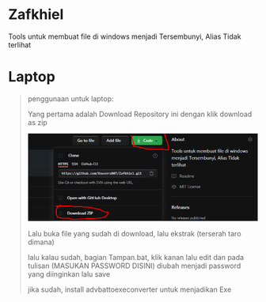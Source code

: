 # Zafkhiel
Tools untuk membuat file di windows menjadi Tersembunyi, Alias Tidak terlihat

# Laptop

> penggunaan untuk laptop:
> 
> Yang pertama adalah Download Repository ini dengan klik download as zip
> 
> ![Download as Zip](https://github.com/Xnuvers007/Zafkhiel/blob/main/Tutor/Screenshot_9.png)
> 
> Lalu buka file yang sudah di download, lalu ekstrak (terserah taro dimana)
> 
> lalu kalau sudah, bagian Tampan.bat, klik kanan lalu edit dan pada tulisan (MASUKAN PASSWORD DISINI) diubah menjadi password yang diinginkan lalu save
> 
> jika sudah, install advbattoexeconverter untuk menjadikan Exe

